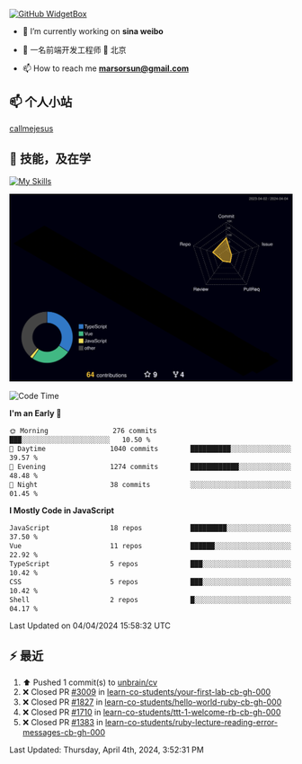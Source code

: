 [![GitHub WidgetBox](https://github-widgetbox.vercel.app/api/profile?username=unbrain&data=followers,repositories,stars,commits)](https://github.com/unbrain/github-widgetbox)

- 🔭 I’m currently working on **sina weibo**

- 🌱 一名前端开发工程师 📍 北京

- 📫 How to reach me **marsorsun@gmail.com**

## 📫  个人小站

[callmejesus](https://www.callmejesus.xyz/)


## 🚀 技能，及在学

[![My Skills](https://skillicons.dev/icons?i=vite,vue,javascript,react,nodejs,java,python,php)](https://github.com/unbrain)


![rainbow gif](https://raw.githubusercontent.com/unbrain/unbrain/main/profile-3d-contrib/profile-night-rainbow.svg)


<!-- ## 🐍 它正在吃掉我的小绿点

![snake gif](https://raw.githubusercontent.com/unbrain/unbrain/77e198e28fb66a14643e4e58f5b713c0cc565cfd/github-contribution-grid-snake-dark.svg) -->

<!--START_SECTION:waka-->
![Code Time](http://img.shields.io/badge/Code%20Time-3%2C257%20hrs%2017%20mins-blue)

**I'm an Early 🐤** 

```text
🌞 Morning                276 commits         ███░░░░░░░░░░░░░░░░░░░░░░   10.50 % 
🌆 Daytime                1040 commits        ██████████░░░░░░░░░░░░░░░   39.57 % 
🌃 Evening                1274 commits        ████████████░░░░░░░░░░░░░   48.48 % 
🌙 Night                  38 commits          ░░░░░░░░░░░░░░░░░░░░░░░░░   01.45 % 
```


**I Mostly Code in JavaScript** 

```text
JavaScript               18 repos            █████████░░░░░░░░░░░░░░░░   37.50 % 
Vue                      11 repos            ██████░░░░░░░░░░░░░░░░░░░   22.92 % 
TypeScript               5 repos             ███░░░░░░░░░░░░░░░░░░░░░░   10.42 % 
CSS                      5 repos             ███░░░░░░░░░░░░░░░░░░░░░░   10.42 % 
Shell                    2 repos             █░░░░░░░░░░░░░░░░░░░░░░░░   04.17 % 
```




 Last Updated on 04/04/2024 15:58:32 UTC
<!--END_SECTION:waka-->


## ⚡ 最近
<!--RECENT_ACTIVITY:start-->
1. ⬆️ Pushed 1 commit(s) to [unbrain/cv](https://github.com/unbrain/cv)<br>
2. ❌ Closed PR [#3009](https://github.com/learn-co-students/your-first-lab-cb-gh-000/pull/3009) in [learn-co-students/your-first-lab-cb-gh-000](https://github.com/learn-co-students/your-first-lab-cb-gh-000)<br>
3. ❌ Closed PR [#1827](https://github.com/learn-co-students/hello-world-ruby-cb-gh-000/pull/1827) in [learn-co-students/hello-world-ruby-cb-gh-000](https://github.com/learn-co-students/hello-world-ruby-cb-gh-000)<br>
4. ❌ Closed PR [#1710](https://github.com/learn-co-students/ttt-1-welcome-rb-cb-gh-000/pull/1710) in [learn-co-students/ttt-1-welcome-rb-cb-gh-000](https://github.com/learn-co-students/ttt-1-welcome-rb-cb-gh-000)<br>
5. ❌ Closed PR [#1383](https://github.com/learn-co-students/ruby-lecture-reading-error-messages-cb-gh-000/pull/1383) in [learn-co-students/ruby-lecture-reading-error-messages-cb-gh-000](https://github.com/learn-co-students/ruby-lecture-reading-error-messages-cb-gh-000)<br>
<!--RECENT_ACTIVITY:end-->

<!--RECENT_ACTIVITY:last_update-->
Last Updated: Thursday, April 4th, 2024, 3:52:31 PM
<!--RECENT_ACTIVITY:last_update_end-->


